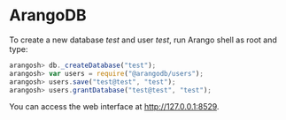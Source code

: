 # ArangoDB

To create a new database *test* and user *test*, run Arango shell as root and type:

```js
arangosh> db._createDatabase("test");
arangosh> var users = require("@arangodb/users");
arangosh> users.save("test@test", "test");
arangosh> users.grantDatabase("test@test", "test");
```

You can access the web interface at <http://127.0.0.1:8529>.
